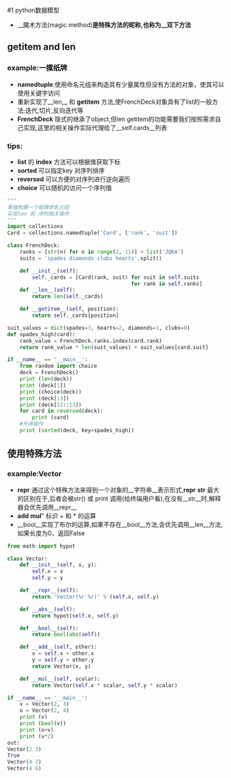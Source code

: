 #1 python数据模型
* __魔术方法(magic method)__是特殊方法的昵称,也称为__双下方法__

## __getitem__ and __len__
### example:一摞纸牌
* __namedtuple__:使用命名元组来构造具有少量属性但没有方法的对象，使其可以使用关键字访问
* 重新实现了__len__ 和 __getitem__ 方法,使FrenchDeck对象具有了list的一般方法:迭代,切片,反向迭代等
* __FrenchDeck__ 隐式的继承了object,但len getitem的功能需要我们按照需求自己实现,这里的相关操作实际代理给了__self.cards__列表
### tips:
* __list__ 的 __index__ 方法可以根据值获取下标
* __sorted__ 可以指定key 对序列排序
* __reversed__ 可以方便的对序列进行逆向遍历
* __choice__ 可以随机的访问一个序列值

```python
"""
单独构建一个纸牌命名元组
实现len 和 序列相关操作
"""
import collections
Card = collections.namedtuple('Card', ['rank', 'suit'])

class FrenchDeck:
    ranks = [str(n) for n in range(2, 11)] + list('JQKA')
    suits = 'spades diamonds clubs hearts'.split()

    def __init__(self):
        self._cards = [Card(rank, suit) for suit in self.suits
                                        for rank in self.ranks]
    def __len__(self):
        return len(self._cards)

    def __getitem__(self, position):
        return self._cards[position]

suit_values = dict(spades=3, hearts=2, diamonds=1, clubs=0)
def spades_high(card):
    rank_value = FrenchDeck.ranks.index(card.rank)
    return rank_value * len(suit_values) + suit_values[card.suit]

if __name__ == '__main__':
    from random import choice
    deck = FrenchDeck()
    print (len(deck))
    print (deck[1])
    print (choice(deck))
    print (deck[:3])
    print (deck[12::13])
    for card in reversed(deck):
        print (card)
    #升序操作
    print (sorted(deck, key=spades_high))
```
## 使用特殊方法
### example:Vector
* __repr__ 通过这个特殊方法来得到一个对象的__字符串__表示形式,__repr__ __str__ 最大的区别在于,后者会被str() 或 print 调用(给终端用户看),在没有__str__时,解释器会优先调用__repr__
* __add__ __mul__" 标识 + 和 * 的运算
* __bool__实现了布尔的运算,如果不存在__bool__方法,会优先调用__len__方法,如果长度为0，返回False

```python
from math import hypot

class Vector:
    def __init__(self, x, y):
        self.x = x
        self.y = y

    def __repr__(self):
        return 'Vector(%r %r)' % (self.x, self.y)

    def __abs__(self):
        return hypot(self.x, self.y)

    def __bool__(self):
        return bool(abs(self))

    def __add__(self, other):
        x = self.x + other.x
        y = self.y + other.y
        return Vector(x, y)

    def __mul__(self, scalar):
        return Vector(self.x * scalar, self.y * scalar)

if __name__ == '__main__':
    v = Vector(2, 3)
    o = Vector(2, 4)
    print (v)
    print (bool(v))
    print (o+v)
    print (v*2)
out:
Vector(2 3)
True
Vector(4 7)
Vector(4 6)
```


